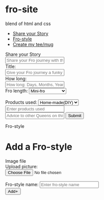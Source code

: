 # fro-site
blend of html and css
<html>
<head>
<link rel="stylesheet" href="bootstrap.css"/>
<link rel="stylesheet" type="text/css" href="css/style.css"/>
<link rel="stylesheet" href="css/font-awesome.min.css"/>
<script src="jquery.js"></script>
<script src= "bootstrap.js"></script>
</head>
<body>
<ul class= "nav nav-tabs">
<li class="active"><a data-toggle="tab" href="#Share your Story">Share your Story </a></li>
<li><a data-toggle="tab" href="#Fro-style">Fro-style</a></li>
<li><a data-toggle="tab" href="#Create my tee/mug">Create my tee/mug</a></li>
</ul>
<div class="tab-content">
<div id="Share your Story" class="tab-pane fade in active">
<div class="panel panel-info margin-top10">
<div class="panel-heading">
 Share your Story
</div>
<div class="panel-body height">
<form>
<input class="form-control" type="text" name="Share your Story" placeholder="Share your Fro journey with the world, you just might be helping a Queen in need"/>
<br>
Title:<br>
<input class="form-control" type="text" name="Title" placeholder="Give your Fro journey a funky title e.g My kinky bud gist"/>
<br>
How long:<br>
<input class="form-control" type="text" placeholder="How long: Days, Months, Years. Please specify"/>
<br>
Fro length:
<select name="Fro-length">
<option value="mini-fro">Mini-fro</option>
<option value="Neck-length(NL)"> Neck-length</option>
<option value="Shoulder-length(SL)"> Shoulder-length</option>
<option value="Arm pit-length(APL)"> Arm pit-length</option>
<option value="Bra strap-length(BSL)"> Bra strap-length</option>
<option value="Waist-length(WL)"> Waist-length</option>
<option value="Hip-length(HL)"> Hip-length</option>
</select>
<br><br>
Products used:
<select name="Products used">
<option value="Home-made(DIY)">Home-made(DIY)</option>
<option value="Store-purchase"> Store-purchase</option>
</select>
<br>
<input class="form-control" type="text" name="products used" placeholder="Enter products used"/>
<br>
<input class="form-control" type="text" name="advice" placeholder="Advice to other Queens on this journey with you"/>
<input type="submit" value="Submit" class="btn btn-primary"/>
</form>
</div>
</div>
</div>
<div id="Fro-style" class="tab-pane fade">
<div class="panel panel-warning margin-top10">
<div class="panel-heading">
 Fro-style
</div>
<div class="panel-body height">
<form>
<h1> Add a Fro-style</h1>
<label for="imageupload">Image file</label>
<br>
Upload picture:<br>
<input id="imageupload" type="file" name="imageupload"/><br/>
<br>
Fro-style name:
<input class="form-control" type="text" name="fro-style name" placeholder="Enter fro-style name"/>
<br>
<input type="submit" value="Add+" name="Add+" id="Add+" class="btn btn-success"/>
</form>
</div>
</div>
</div>

</div>
</body>
</html>

